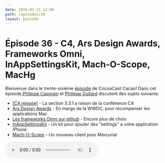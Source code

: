 ```yaml
---
date: 2010-05-21 12:00
path: /episodes/36
layout: Episode
---
```

# Épisode 36 - C4, Ars Design Awards, Frameworks Omni, InAppSettingsKit, Mach-O-Scope, MacHg
<p>Bienvenue dans le trente-sixième <a href="https://cacaocast.com/media/cacaocast_36.mp3" title="CocoaCast Cacao Episode 35">épisode</a> de CocoaCast Cacao! Dans cet épisode,<a href="http://www.twitter.com/philippec" title="Philippe Casgrain sur Twitter">Philippe Casgrain</a> et <a href="http://www.twitter.com/philippeguitard" title="Philippe Guitard sur Twitter">Philippe Guitard</a> discutent des sujets suivants:</p>
<ul><li><a href="http://rentzsch.tumblr.com/post/592949476/c4-release" title="[C4 release]">[C4 release]</a> - La section 3.3.1 a raison de la conférence C4</li>
<li><a href="http://arstechnica.com/apple/news/2010/05/2010-ars-design-awards-nominations.ars" title="Ars Design Awards">Ars Design Awards</a> - En marge de la WWDC, pour recompenser les applications Mac</li>
<li><a href="http://github.com/omnigroup/OmniGroup" title="Les frameworks Omni sur github">Les frameworks Omni sur github</a> - Encore plus de choix</li>
<li><a href="http://www.inappsettingskit.com/home" title="InAppSettingsKit">InAppSettingsKit</a> - Un kit pour ajouter des &ldquo;settings&rdquo; a votre application iPhone</li>
<li><a href="http://github.com/smorr/Mach-O-Scope" title="Mach-O-Scope">Mach-O-Scope</a> - Un nouveau client pour Mercurial</li>
</ul>
<p><audio controls><source src="https://cacaocast.com/media/cacaocast_36.mp3" type="audio/mpeg"><source src="https://cacaocast.com/media/cacaocast_36.mp3" type="audio/mp4">Votre navigateur ne supporte pas l'élément audio / Your browser does not support the audio element.</audio></p>
